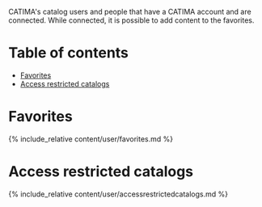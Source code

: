 CATIMA's catalog users and people that have a CATIMA account and are connected. While connected, it is possible to add content to the favorites. 

# Table of contents

- [Favorites](#favorites)
- [Access restricted catalogs](#access-restricted-catalogs)

<a id="favorites"></a>
# Favorites

{% include_relative content/user/favorites.md %}

<a id="access-restricted-catalogs"></a>
# Access restricted catalogs

{% include_relative content/user/accessrestrictedcatalogs.md %}
